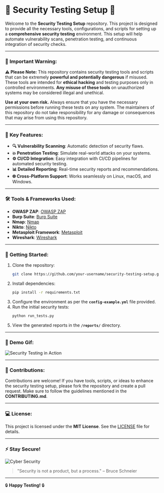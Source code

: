 # **🚨 Security Testing Setup 🚨**

Welcome to the **Security Testing Setup** repository. This project is designed to provide all the necessary tools, configurations, and scripts for setting up a **comprehensive security testing** environment. This setup will help automate vulnerability scans, penetration testing, and continuous integration of security checks.

---

### 🚨 **Important Warning**:
**⚠️ Please Note:**
This repository contains security testing tools and scripts that can be extremely **powerful and potentially dangerous** if misused. These tools are intended for **ethical hacking** and testing purposes only in controlled environments. **Any misuse of these tools** on unauthorized systems may be considered illegal and unethical. 

**Use at your own risk.** Always ensure that you have the necessary permissions before running these tests on any system. The maintainers of this repository do not take responsibility for any damage or consequences that may arise from using this repository.

---

### 🚀 **Key Features:**
- **🔍 Vulnerability Scanning**: Automatic detection of security flaws.
- **💥 Penetration Testing**: Simulate real-world attacks on your systems.
- **⚙️ CI/CD Integration**: Easy integration with CI/CD pipelines for automated security testing.
- **📊 Detailed Reporting**: Real-time security reports and recommendations.
- **🌐 Cross-Platform Support**: Works seamlessly on Linux, macOS, and Windows.

---

### 🛠 **Tools & Frameworks Used:**
- **OWASP ZAP**: [OWASP ZAP](https://www.zaproxy.org/)
- **Burp Suite**: [Burp Suite](https://portswigger.net/burp)
- **Nmap**: [Nmap](https://nmap.org/)
- **Nikto**: [Nikto](https://cirt.net/Nikto2)
- **Metasploit Framework**: [Metasploit](https://www.metasploit.com/)
- **Wireshark**: [Wireshark](https://www.wireshark.org/)

---

### 🌟 **Getting Started:**

1. Clone the repository:
    ```bash
    git clone https://github.com/your-username/security-testing-setup.git
    ```
2. Install dependencies:
    ```bash
    pip install -r requirements.txt
    ```
3. Configure the environment as per the **`config-example.yml`** file provided.
4. Run the initial security tests:
    ```bash
    python run_tests.py
    ```
5. View the generated reports in the **`/reports/`** directory.

---

### 🎥 **Demo Gif:**

![Security Testing in Action](https://media.giphy.com/media/12345xyzabcdef/giphy.gif)

---

### 🔐 **Contributions**:
Contributions are welcome! If you have tools, scripts, or ideas to enhance the security testing setup, please fork the repository and create a pull request. Make sure to follow the guidelines mentioned in the **CONTRIBUTING.md**.

---

### 💻 **License:**
This project is licensed under the **MIT License**. See the [LICENSE](LICENSE) file for details.

---

### ⚡ **Stay Secure!**

![Cyber Security](https://media.giphy.com/media/abc123xyz/giphy.gif)

> "Security is not a product, but a process." – Bruce Schneier

---

🔒 **Happy Testing!** 🔒
